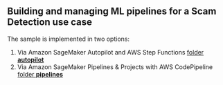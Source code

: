 ## Building and managing ML pipelines for a Scam Detection use case

The sample is implemented in two options:
1. Via Amazon SageMaker Autopilot and AWS Step Functions [folder **autopilot**](./autopilot)
2. Via Amazon SageMaker Pipelines & Projects with AWS CodePipeline [folder **pipelines**](./pipelines)

